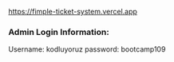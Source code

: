 https://fimple-ticket-system.vercel.app

<h3>Admin Login Information:</h3>

Username: kodluyoruz 
password: bootcamp109
